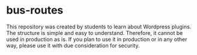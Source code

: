 # bus-routes
This repository was created by students to learn about Wordpress plugins. The structure is simple and easy to understand. Therefore, it cannot be used in production as is. If you plan to use it in production or in any other way, please use it with due consideration for security.
